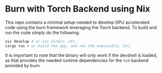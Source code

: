 # Burn with Torch Backend using Nix
This repo contains a minimal setup needed to develop GPU accelerated code using the burn framework leveraging the Torch backend. To build and run the code simply do the following:

```sh
nix develop # or use direnv, etc.
cargo run # or build the app, and run the executable, etc.
```

It is important to note that the binary will only work if the devshell is loaded, as that provides the needed runtime dependencies for the `tch` backend provided by burn.
